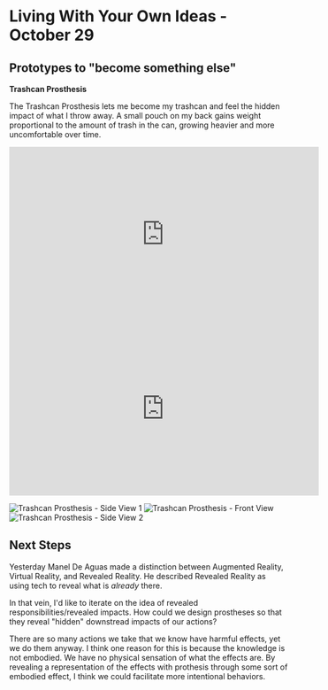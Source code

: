 # Living With Your Own Ideas - October 29

## Prototypes to "become something else" 

**Trashcan Prosthesis**

The Trashcan Prosthesis lets me become my trashcan and feel the hidden impact of what I throw away. A small pouch on my back gains weight proportional to the amount of trash in the can, growing heavier and more uncomfortable over time.

<iframe width="560" height="315" src="https://www.youtube.com/embed/zhopJgeUq0I" title="YouTube video player" frameborder="0" allow="accelerometer; autoplay; clipboard-write; encrypted-media; gyroscope; picture-in-picture; web-share" allowfullscreen></iframe>


<iframe width="560" height="315" src="https://www.youtube.com/embed/bfWloklWcMc" title="YouTube video player" frameborder="0" allow="accelerometer; autoplay; clipboard-write; encrypted-media; gyroscope; picture-in-picture; web-share" allowfullscreen></iframe>

![Trashcan Prosthesis - Side View 1](../images/TC-side1.JPG)
![Trashcan Prosthesis - Front View](../images/TC-front.JPG)
![Trashcan Prosthesis - Side View 2](../images/TC-side2.JPG)



## Next Steps

Yesterday Manel De Aguas made a distinction between Augmented Reality, Virtual Reality, and Revealed Reality. He described Revealed Reality as using tech to reveal what is *already* there. 

In that vein, I'd like to iterate on the idea of revealed responsibilities/revealed impacts. How could we design prostheses so that they reveal "hidden" downstread impacts of our actions?

There are so many actions we take that we know have harmful effects, yet we do them anyway. I think one reason for this is because the knowledge is not embodied. We have no physical sensation of what the effects are. By revealing a representation of the effects with prothesis through some sort of embodied effect, I think we could facilitate more intentional behaviors. 